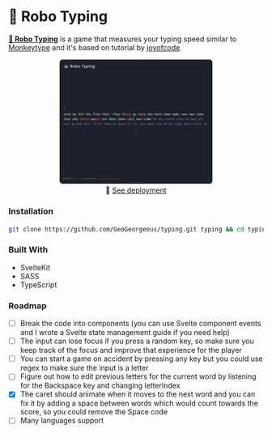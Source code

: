 # 🦾 Robo Typing

**[🦾 Robo Typing](https://typing-dusky-three.vercel.app/)** is a game that measures your typing speed similar to [Monkeytype](https://monkeytype.com/) and it's based on tutorial by [joyofcode](https://joyofcode.xyz/svelte-typing-game).

<p align="center" width="100%">
    <a href="https://typing-dusky-three.vercel.app/"><img width="60%" src="./app.png"></a><br>
       🚀 <a href="https://geogeorgeous.github.io/mesto/">See deployment</a>
</p>

### Installation

```sh
git clone https://github.com/GeoGeorgeous/typing.git typing && cd typing && npm i && npm run dev
```

### Built With

- SvelteKit
- SASS
- TypeScript

### Roadmap

- [ ] Break the code into components (you can use Svelte component events and I wrote a Svelte state management guide if you need help)
- [ ] The input can lose focus if you press a random key, so make sure you keep track of the focus and improve that experience for the player
- [ ] You can start a game on accident by pressing any key but you could use regex to make sure the input is a letter
- [ ] Figure out how to edit previous letters for the current word by listening for the Backspace key and changing letterIndex
- [x] The caret should animate when it moves to the next word and you can fix it by adding a space between words which would count towards the score, so you could remove the Space code
- [ ] Many languages support

